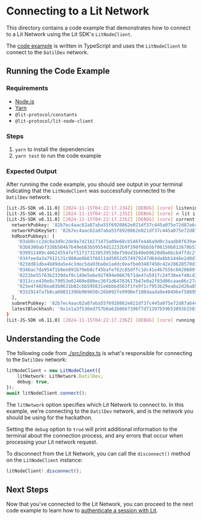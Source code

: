 # Connecting to a Lit Network

This directory contains a code example that demonstrates how to connect to a Lit Network using the Lit SDK's `LitNodeClient`.

The [code example](./src/index.ts) is written in TypeScript and uses the `LitNodeClient` to connect to the `DatilDev` network.

## Running the Code Example

### Requirements

- [Node.js](https://nodejs.org/en)
- [Yarn](https://yarnpkg.com/getting-started)
- `@lit-protocol/constants`
- `@lit-protocol/lit-node-client`

### Steps

1. `yarn` to install the dependencies
2. `yarn test` to run the code example

### Expected Output
After running the code example, you should see output in your terminal indicating that the `LitNodeClient` was successfully connected to the `DatilDev` network:

```bash
[Lit-JS-SDK v6.11.0] [2024-11-15T04:22:17.234Z] [DEBUG] [core] listening for state change on staking contract:  0xD4507CD392Af2c80919219d7896508728f6A623F
[Lit-JS-SDK v6.11.0] [2024-11-15T04:22:17.235Z] [DEBUG] [core] 🔥 lit is ready. "litNodeClient" variable is ready to use globally.
[Lit-JS-SDK v6.11.0] [2024-11-15T04:22:17.235Z] [DEBUG] [core] current network config {
  networkPubkey: '82b7ec4aac62a87aba55f6920862e021df37c445a075e72d87a64c3573aea67cfbb59a7be671e785fb3cb05d242cf2e6',
  networkPubKeySet: '82b7ec4aac62a87aba55f6920862e021df37c445a075e72d87a64c3573aea67cfbb59a7be671e785fb3cb05d242cf2e6',
  hdRootPubkeys: [
    '03ab0ccc2dc8a3d9c2de9a7421b171475a09e60cb546fe446a9d0c3aadb8f639ae',
    '03b6300abf338b504b7b49eb83b59554d12232b9f390f6bb5bf06150b812678b53',
    '039911489c48624554fef51f37323053953def50ed3b40e69620d0a6bcb4ffdc2f',
    '034feeda3a7912131c980ae8b6376611dd5052d574979247d64da8bb1446e240d7',
    '023dd81dba4b89da5e4c3dec5da93ba0e1addc0eafbe03487450c42e28628570d1',
    '0346ac7da954f1b8ee891b79eb8cf45bafef62c85dffc1dc41e4b755bc0428689f',
    '0222be55763b2339daf0c149e5e6e927894e0667671de47a591fc24f38eef48cd3',
    '0313cce430e8c79053e02460e880ec36f1d64763617b47e0a2f83d06caae86c27a',
    '023e4f4020ea03b0631b02cbb595631e6bbbd563f1fe9f1cf953b29ea8a2d26a85',
    '0332914fa7b8ca6083139bb969650c26b092fe9990ef188daada9e4049bef58899'
  ],
  subnetPubkey: '82b7ec4aac62a87aba55f6920862e021df37c445a075e72d87a64c3573aea67cfbb59a7be671e785fb3cb05d242cf2e6',
  latestBlockhash: '0x1e1a3f530ed757b6a61b0667396f7d71207b59b53893b1583e37e4476ed47ecb'
}
[Lit-JS-SDK v6.11.0] [2024-11-15T04:22:17.236Z] [DEBUG] [core] running cleanup for global modules
```

## Understanding the Code

The following code from [./src/index.ts](./src/index.ts) is what's responsible for connecting to the `DatilDev` network:

```typescript
litNodeClient = new LitNodeClient({
    litNetwork: LitNetwork.DatilDev,
    debug: true,
});
await litNodeClient.connect();
```

The `litNetwork` option specifies which Lit Network to connect to. In this example, we're connecting to the `DatilDev` network, and is the network you should be using for the hackathon.

Setting the `debug` option to `true` will print additional information to the terminal about the connection process, and any errors that occur when processing your Lit network request.

To disconnect from the Lit Network, you can call the `disconnect()` method on the `LitNodeClient` instance:

```typescript
litNodeClient!.disconnect();
```

## Next Steps

Now that you've connected to the Lit Network, you can proceed to the next code example to learn how to [authenticate a session with Lit](../authenticating-a-session/README.md).
